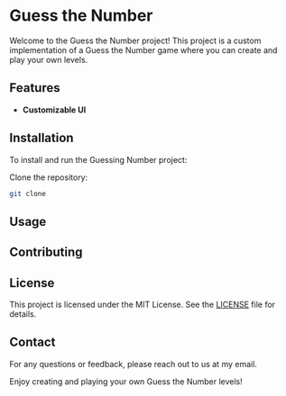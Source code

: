 # Guess the Number

Welcome to the Guess the Number project! This project is a custom implementation of a Guess the Number game where you can create and play your own levels.

## Features

- **Customizable UI**

## Installation

To install and run the Guessing Number project:

Clone the repository:
   ```sh
   git clone 
   ```

## Usage

## Contributing

## License

This project is licensed under the MIT License. See the [LICENSE](LICENSE) file for details.

## Contact

For any questions or feedback, please reach out to us at my email.

Enjoy creating and playing your own Guess the Number levels!